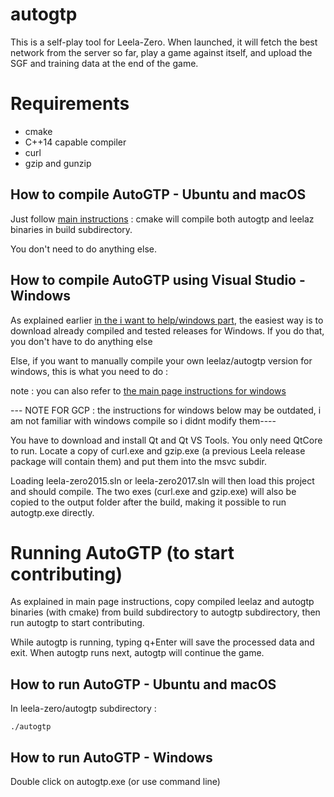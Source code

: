 # autogtp

This is a self-play tool for Leela-Zero. When launched, it will fetch the
best network from the server so far, play a game against itself, and upload
the SGF and training data at the end of the game.

# Requirements

* cmake
* C++14 capable compiler
* curl
* gzip and gunzip

## How to compile AutoGTP - Ubuntu and macOS

Just follow [main instructions](https://github.com/wonderingabout/leela-zero#i-just-want-to-run-leela-zero-right-now-main-instructions) : cmake will compile both autogtp and leelaz binaries in build subdirectory.

You don't need to do anything else.


## How to compile AutoGTP using Visual Studio - Windows

As explained earlier [in the i want to help/windows part](https://github.com/wonderingabout/leela-zero#windows), the easiest way is to download already compiled and tested releases for Windows. If you do that, you don't have to do anything else 

Else, if you want to manually compile your own leelaz/autogtp version for windows, this is what you need to do :

note : you can also refer to [the main page instructions for windows](https://github.com/wonderingabout/leela-zero#example-of-compiling-and-running---windows)

--- NOTE FOR GCP : the instructions for windows below may be outdated, i am not familiar with windows compile so i didnt modify them----

You have to download and install Qt and Qt VS Tools. You only need QtCore to
run. Locate a copy of curl.exe and gzip.exe (a previous Leela release package
will contain them) and put them into the msvc subdir.

Loading leela-zero2015.sln or leela-zero2017.sln will then load this project
and should compile. The two exes (curl.exe and gzip.exe) will also be copied to
the output folder after the build, making it possible to run autogtp.exe
directly.


# Running AutoGTP (to start contributing)

As explained in main page instructions, copy compiled leelaz and autogtp binaries (with cmake) from build subdirectory to autogtp subdirectory, then run autogtp to start contributing.

While autogtp is running, typing q+Enter will save the processed data and exit. When autogtp runs next, autogtp will continue the game.

## How to run AutoGTP - Ubuntu and macOS 

In leela-zero/autogtp subdirectory :

    ./autogtp

## How to run AutoGTP - Windows

Double click on autogtp.exe (or use command line)
